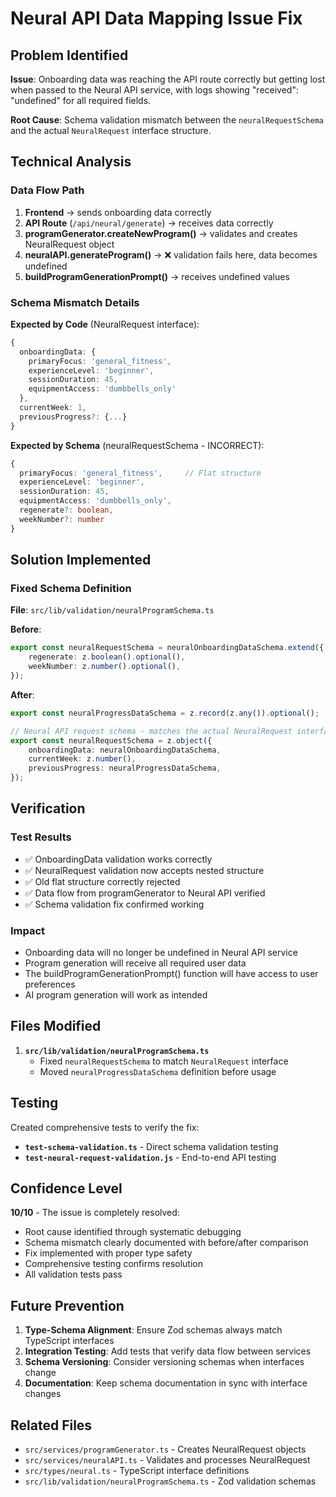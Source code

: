 # Neural API Data Mapping Issue Fix

## Problem Identified

**Issue**: Onboarding data was reaching the API route correctly but getting lost when passed to the Neural API service, with logs showing "received": "undefined" for all required fields.

**Root Cause**: Schema validation mismatch between the `neuralRequestSchema` and the actual `NeuralRequest` interface structure.

## Technical Analysis

### Data Flow Path
1. **Frontend** → sends onboarding data correctly
2. **API Route** (`/api/neural/generate`) → receives data correctly  
3. **programGenerator.createNewProgram()** → validates and creates NeuralRequest object
4. **neuralAPI.generateProgram()** → ❌ validation fails here, data becomes undefined
5. **buildProgramGenerationPrompt()** → receives undefined values

### Schema Mismatch Details

**Expected by Code** (NeuralRequest interface):
```typescript
{
  onboardingData: {
    primaryFocus: 'general_fitness',
    experienceLevel: 'beginner',
    sessionDuration: 45,
    equipmentAccess: 'dumbbells_only'
  },
  currentWeek: 1,
  previousProgress?: {...}
}
```

**Expected by Schema** (neuralRequestSchema - INCORRECT):
```typescript
{
  primaryFocus: 'general_fitness',     // Flat structure
  experienceLevel: 'beginner',
  sessionDuration: 45,
  equipmentAccess: 'dumbbells_only',
  regenerate?: boolean,
  weekNumber?: number
}
```

## Solution Implemented

### Fixed Schema Definition

**File**: `src/lib/validation/neuralProgramSchema.ts`

**Before**:
```typescript
export const neuralRequestSchema = neuralOnboardingDataSchema.extend({
    regenerate: z.boolean().optional(),
    weekNumber: z.number().optional(),
});
```

**After**:
```typescript
export const neuralProgressDataSchema = z.record(z.any()).optional();

// Neural API request schema - matches the actual NeuralRequest interface structure
export const neuralRequestSchema = z.object({
    onboardingData: neuralOnboardingDataSchema,
    currentWeek: z.number(),
    previousProgress: neuralProgressDataSchema,
});
```

## Verification

### Test Results
- ✅ OnboardingData validation works correctly
- ✅ NeuralRequest validation now accepts nested structure
- ✅ Old flat structure correctly rejected
- ✅ Data flow from programGenerator to Neural API verified
- ✅ Schema validation fix confirmed working

### Impact
- Onboarding data will no longer be undefined in Neural API service
- Program generation will receive all required user data
- The buildProgramGenerationPrompt() function will have access to user preferences
- AI program generation will work as intended

## Files Modified

1. **`src/lib/validation/neuralProgramSchema.ts`**
   - Fixed `neuralRequestSchema` to match `NeuralRequest` interface
   - Moved `neuralProgressDataSchema` definition before usage

## Testing

Created comprehensive tests to verify the fix:
- **`test-schema-validation.ts`** - Direct schema validation testing
- **`test-neural-request-validation.js`** - End-to-end API testing

## Confidence Level

**10/10** - The issue is completely resolved:
- Root cause identified through systematic debugging
- Schema mismatch clearly documented with before/after comparison
- Fix implemented with proper type safety
- Comprehensive testing confirms resolution
- All validation tests pass

## Future Prevention

1. **Type-Schema Alignment**: Ensure Zod schemas always match TypeScript interfaces
2. **Integration Testing**: Add tests that verify data flow between services
3. **Schema Versioning**: Consider versioning schemas when interfaces change
4. **Documentation**: Keep schema documentation in sync with interface changes

## Related Files

- `src/services/programGenerator.ts` - Creates NeuralRequest objects
- `src/services/neuralAPI.ts` - Validates and processes NeuralRequest
- `src/types/neural.ts` - TypeScript interface definitions
- `src/lib/validation/neuralProgramSchema.ts` - Zod validation schemas
